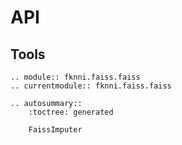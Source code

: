 # API

## Tools

```{eval-rst}
.. module:: fknni.faiss.faiss
.. currentmodule:: fknni.faiss.faiss

.. autosummary::
    :toctree: generated

    FaissImputer
```
